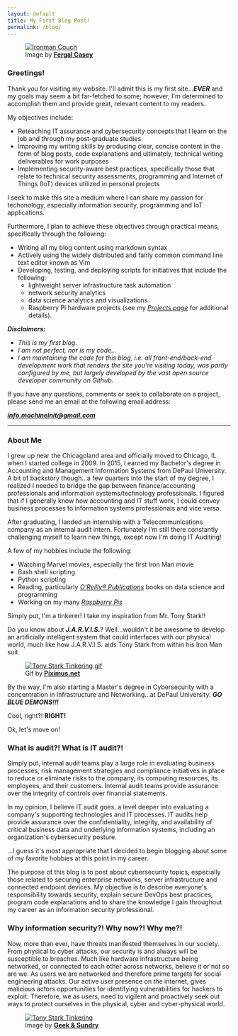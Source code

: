 ```yaml
---
layout: default
title: My First Blog Post! 
permalink: /blog/
---
```


<figure class="center">
<a href="https://fergalcasey.wordpress.com/2013/04/27/iron-man-3"><img alt="Ironman Couch" src="https://fergalcasey.files.wordpress.com/2013/04/stark.jpg"></a>
<figcaption>Image by <a href="https://fergalcasey.wordpress.com/2013/04/27/iron-man-3"><strong>Fergal Casey</strong></a></figcaption>
</figure>

### Greetings!

Thank you for visiting my website. I'll admit this is my first site...***EVER*** and my goals may seem a bit far-fetched to some; however, I'm determined to accomplish them and provide great, relevant content to my readers.

My objectives include:
+ Reteaching IT assurance and cybersecurity concepts that I learn on the job and through my post-graduate studies
+ Improving my writing skills by producing clear, concise content in the form of blog posts, code explanations and ultimately, technical writing deliverables for work purposes
+ Implementing security-aware best practices, specifically those that relate to technical security assessments, programming and Internet of Things (IoT) devices utilized in personal projects

I seek to make this site a medium where I can share my passion for techonology, especially information security, programming and IoT applications.

Furthermore, I plan to achieve these objectives through practical means, specifically through the following:
+ Writing all my blog content using markdown syntax
+ Actively using the widely distributed and fairly common command line text editor known as Vim
+ Developing, testing, and deploying scripts for initiatives that include the following:
  * lightweight server infrastructure task automation
  * network security analytics
  * data science analytics and visualizations
  * Raspberry Pi hardware projects (see my *[Projects page][Projects]* for additional details).

***Disclaimers:***
- *This is my first blog.*
- *I am not perfect, nor is my code...*
- *I am maintaining the code for this blog, i.e. all front-end/back-end development work that renders the site you're visiting today, was partly configured by me, but largely developed by the vast open source developer community on Github.*

If you have any questions, comments or seek to collaborate on a project, please send me an email at the following email address:

***[info.machineinit@gmail.com](mailto:info.machineinit@gmail.com)***

-----

### About Me

I grew up near the Chicagoland area and officially moved to Chicago, IL when I started college in 2009. In 2015, I earned my Bachelor's degree in Accounting and Management Information Systems from DePaul University. A bit of backstory though...a few quarters into the start of my degree, I realized I needed to bridge the gap between finance/accounting professionals and information systems/technology professionals. I figured that if I generally know how accounting and IT stuff work, I could convey business processes to information systems professionals and vice versa. 

After graduating, I landed an internship with a Telecommunications company as an internal audit intern. Fortunately I'm still there constantly challenging myself to learn new things, except now I'm doing IT Auditing!

A few of my hobbies include the following:
+ Watching Marvel movies, especially the first Iron Man movie
+ Bash shell scripting
+ Python scripting
+ Reading, particularly *[O'Reilly&reg; Publications][oreilly]* books on data science and programming
+ Working on my many *[Raspberry Pis][RPi]*

Simply put, I'm a tinkerer! I take my inspiration from Mr. Tony Stark!! 

Do you know about ***J.A.R.V.I.S.***? Well...wouldn't it be awesome to develop an artificially intelligent system that could interfaces with our physical world, much like how J.A.R.V.I.S. aids Tony Stark from within his Iron Man suit.

<figure class="center">
<a href="https://piximus.net/celebrities/robert-downey-jr-gifs"><img alt="Tony Stark Tinkering gif" src="https://piximus.net/media/21076/robert-downey-jr-gifs-36.gif"></a>
<figcaption>Gif by <a href="https://piximus.net/celebrities/robert-downey-jr-gifs"><strong>Piximus.net</strong></a></figcaption>
</figure>

By the way, I'm also starting a Master's degree in Cybersecurity with a concentration in Infrastructure and Networking...at DePaul University.
***GO BLUE DEMONS!!!*** 

Cool, right?!
**RIGHT!**

Ok, let's move on!

### What is audit?! What is IT audit?! 
Simply put, internal audit teams play a large role in evaluating business processes, risk management strategies and compliance initiatives in place to reduce or eliminate risks to the company, its computing resources, its employees, and their customers. Internal audit teams provide assurance over the integrity of controls over financial statements. 

In my opinion, I believe IT audit goes, a level deeper into evaluating a company's supporting technologies and IT processes. IT audits help provide assurance over the confidentiality, integrity, and availability of critical business data and underlying information systems, including an organization's cybersecurity posture.

...I guess it's most appropriate that I decided to begin blogging about some of my favorite hobbies at this point in my career.

The purpose of this blog is to post about cybersecurity topics, especially those related to securing enterprise networks, server infrastructure 
and connected endpoint devices. My objective is to describe everyone's responsibility towards security, explain secure DevOps best practices, program code explanations and to share the knowledge I gain throughout my career as an information security professional.

### Why information security?! Why now?! Why me?!
Now, more than ever, have threats manifested themselves in our society. From physical to cyber attacks, our security is and always will be susceptible to breaches. Much like hardware infrastructure being networked, or connected to each other across networks, believe it or not so are we. As users we are networked and therefore prime targets for social engineering attacks. Our active user presence on the internet, gives malicious actors opportunities for identifying vulnerabilities for hackers to exploit. Therefore, we as users, need to vigilent and proactively seek out ways to protect ourselves in the physical, cyber and cyber-physical world.

<figure class="center">
<a href="https://geekandsundry.com/the-evolution-of-tony-stark-in-the-marvel-cinematic-universe/"><img alt="Tony Stark Tinkering" src="https://geekandsundry.com/wp-content/uploads/2015/05/gs1-970x545.jpg"></a>
<figcaption>Image by <a href="https://geekandsundry.com/the-evolution-of-tony-stark-in-the-marvel-cinematic-universe/"><strong>Geek & Sundry</strong></a></figcaption>
</figure>

[oreilly]: http://shop.oreilly.com/
[RPi]: https://www.raspberrypi.org/
[Projects]: https://mrmachine3.github.io/projects/
